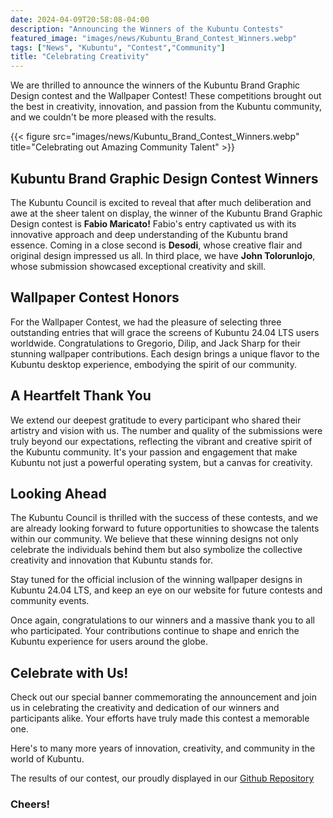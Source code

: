 ```yaml
---
date: 2024-04-09T20:58:08-04:00
description: "Announcing the Winners of the Kubuntu Contests"
featured_image: "images/news/Kubuntu_Brand_Contest_Winners.webp"
tags: ["News", "Kubuntu", "Contest","Community"]
title: "Celebrating Creativity"
---
```

We are thrilled to announce the winners of the Kubuntu Brand Graphic Design contest and the Wallpaper Contest! These
competitions brought out the best in creativity, innovation, and passion from the Kubuntu community, and we couldn't
be more pleased with the results.

{{< figure src="images/news/Kubuntu_Brand_Contest_Winners.webp" title="Celebrating out Amazing Community Talent" >}}


## Kubuntu Brand Graphic Design Contest Winners
The Kubuntu Council is excited to reveal that after much deliberation and awe at the sheer talent on display, the winner
of the Kubuntu Brand Graphic Design contest is **Fabio Maricato!** Fabio's entry captivated us with its innovative
approach and deep understanding of the Kubuntu brand essence. Coming in a close second is **Desodi**, whose creative flair
and original design impressed us all. In third place, we have **John Tolorunlojo**, whose submission showcased exceptional
creativity and skill.

## Wallpaper Contest Honors
For the Wallpaper Contest, we had the pleasure of selecting three outstanding entries that will grace the screens of
Kubuntu 24.04 LTS users worldwide. Congratulations to Gregorio, Dilip, and Jack Sharp for their stunning wallpaper
contributions. Each design brings a unique flavor to the Kubuntu desktop experience, embodying the spirit of our
community.

## A Heartfelt Thank You
We extend our deepest gratitude to every participant who shared their artistry and vision with us. The number and
quality of the submissions were truly beyond our expectations, reflecting the vibrant and creative spirit of the Kubuntu
community. It's your passion and engagement that make Kubuntu not just a powerful operating system, but a canvas for
creativity.

## Looking Ahead
The Kubuntu Council is thrilled with the success of these contests, and we are already looking forward to future
opportunities to showcase the talents within our community. We believe that these winning designs not only celebrate the
individuals behind them but also symbolize the collective creativity and innovation that Kubuntu stands for.

Stay tuned for the official inclusion of the winning wallpaper designs in Kubuntu 24.04 LTS, and keep an eye on our
website for future contests and community events.

Once again, congratulations to our winners and a massive thank you to all who participated. Your contributions continue
to shape and enrich the Kubuntu experience for users around the globe.

## Celebrate with Us!
Check out our special banner commemorating the announcement and join us in celebrating the creativity and dedication of
our winners and participants alike. Your efforts have truly made this contest a memorable one.

Here's to many more years of innovation, creativity, and community in the world of Kubuntu.

The results of our contest, our proudly displayed in our [Github Repository](https://github.com/kubuntu-team/kubuntu-branding)

### Cheers!